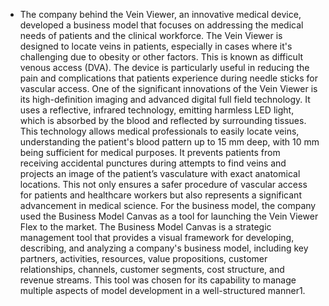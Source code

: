   - The company behind the Vein Viewer, an innovative medical device, developed a business model that focuses on addressing the medical needs of patients and the clinical workforce.
   The Vein Viewer is designed to locate veins in patients, especially in cases where it's challenging due to obesity or other factors. This is known as difficult venous access (DVA).
   The device is particularly useful in reducing the pain and complications that patients experience during needle sticks for vascular access.
   One of the significant innovations of the Vein Viewer is its high-definition imaging and advanced digital full field technology.
   It uses a reflective, infrared technology, emitting harmless LED light, which is absorbed by the blood and reflected by surrounding tissues.
   This technology allows medical professionals to easily locate veins, understanding the patient's blood pattern up to 15 mm deep, with 10 mm being sufficient for medical purposes.
   It prevents patients from receiving accidental punctures during attempts to find veins and projects an image of the patient’s vasculature with exact anatomical locations.
   This not only ensures a safer procedure of vascular access for patients and healthcare workers but also represents a significant advancement in medical science.
   For the business model, the company used the Business Model Canvas as a tool for launching the Vein Viewer Flex to the market.
   The Business Model Canvas is a strategic management tool that provides a visual framework for developing, describing, and analyzing a company's business model, including key partners, activities, resources, value propositions, customer relationships, channels, customer segments, cost structure, and revenue streams.
   This tool was chosen for its capability to manage multiple aspects of model development in a well-structured manner​1​.


